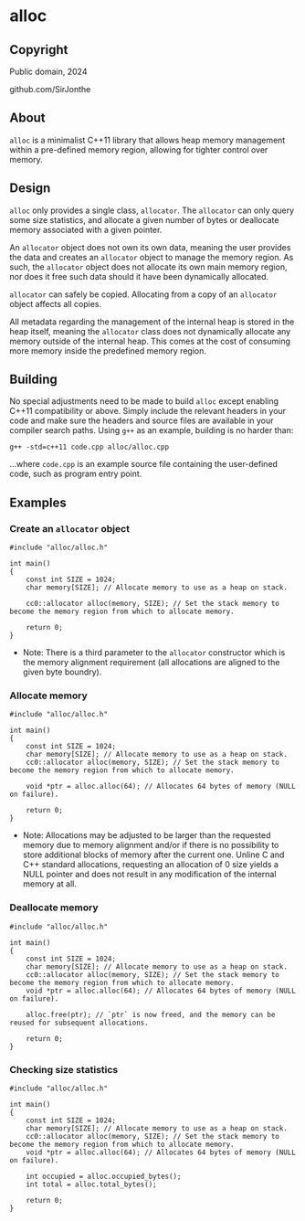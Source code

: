 # alloc
## Copyright
Public domain, 2024

github.com/SirJonthe

## About
`alloc` is a minimalist C++11 library that allows heap memory management within a pre-defined memory region, allowing for tighter control over memory.

## Design
`alloc` only provides a single class, `allocator`. The `allocator` can only query some size statistics, and allocate a given number of bytes or deallocate memory associated with a given pointer.

An `allocator` object does not own its own data, meaning the user provides the data and creates an `allocator` object to manage the memory region. As such, the `allocator` object does not allocate its own main memory region, nor does it free such data should it have been dynamically allocated.

`allocator` can safely be copied. Allocating from a copy of an `allocator` object affects all copies.

All metadata regarding the management of the internal heap is stored in the heap itself, meaning the `allocator` class does not dynamically allocate any memory outside of the internal heap. This comes at the cost of consuming more memory inside the predefined memory region.

## Building
No special adjustments need to be made to build `alloc` except enabling C++11 compatibility or above. Simply include the relevant headers in your code and make sure the headers and source files are available in your compiler search paths. Using `g++` as an example, building is no harder than:

```
g++ -std=c++11 code.cpp alloc/alloc.cpp
```

...where `code.cpp` is an example source file containing the user-defined code, such as program entry point.

## Examples
### Create an `allocator` object
```
#include "alloc/alloc.h"

int main()
{
	const int SIZE = 1024;
	char memory[SIZE]; // Allocate memory to use as a heap on stack.

	cc0::allocator alloc(memory, SIZE); // Set the stack memory to become the memory region from which to allocate memory.

	return 0;
}
```
* Note: There is a third parameter to the `allocator` constructor which is the memory alignment requirement (all allocations are aligned to the given byte boundry).

### Allocate memory
```
#include "alloc/alloc.h"

int main()
{
	const int SIZE = 1024;
	char memory[SIZE]; // Allocate memory to use as a heap on stack.
	cc0::allocator alloc(memory, SIZE); // Set the stack memory to become the memory region from which to allocate memory.

	void *ptr = alloc.alloc(64); // Allocates 64 bytes of memory (NULL on failure).

	return 0;
}
```
* Note: Allocations may be adjusted to be larger than the requested memory due to memory alignment and/or if there is no possibility to store additional blocks of memory after the current one. Unline C and C++ standard allocations, requesting an allocation of 0 size yields a NULL pointer and does not result in any modification of the internal memory at all.

### Deallocate memory
```
#include "alloc/alloc.h"

int main()
{
	const int SIZE = 1024;
	char memory[SIZE]; // Allocate memory to use as a heap on stack.
	cc0::allocator alloc(memory, SIZE); // Set the stack memory to become the memory region from which to allocate memory.
	void *ptr = alloc.alloc(64); // Allocates 64 bytes of memory (NULL on failure).
	
	alloc.free(ptr); // `ptr` is now freed, and the memory can be reused for subsequent allocations.

	return 0;
}
```

### Checking size statistics
```
#include "alloc/alloc.h"

int main()
{
	const int SIZE = 1024;
	char memory[SIZE]; // Allocate memory to use as a heap on stack.
	cc0::allocator alloc(memory, SIZE); // Set the stack memory to become the memory region from which to allocate memory.
	void *ptr = alloc.alloc(64); // Allocates 64 bytes of memory (NULL on failure).
	
	int occupied = alloc.occupied_bytes();
	int total = alloc.total_bytes();

	return 0;
}
```
